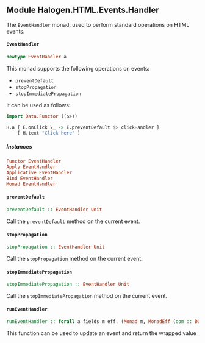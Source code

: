 ## Module Halogen.HTML.Events.Handler

The `EventHandler` monad, used to perform standard operations on HTML
events.

#### `EventHandler`

``` purescript
newtype EventHandler a
```

This monad supports the following operations on events:

- `preventDefault`
- `stopPropagation`
- `stopImmediatePropagation`

It can be used as follows:

```purescript
import Data.Functor (($>))

H.a [ E.onClick \_ -> E.preventDefault $> clickHandler ]
    [ H.text "Click here" ]
```

##### Instances
``` purescript
Functor EventHandler
Apply EventHandler
Applicative EventHandler
Bind EventHandler
Monad EventHandler
```

#### `preventDefault`

``` purescript
preventDefault :: EventHandler Unit
```

Call the `preventDefault` method on the current event.

#### `stopPropagation`

``` purescript
stopPropagation :: EventHandler Unit
```

Call the `stopPropagation` method on the current event.

#### `stopImmediatePropagation`

``` purescript
stopImmediatePropagation :: EventHandler Unit
```

Call the `stopImmediatePropagation` method on the current event.

#### `runEventHandler`

``` purescript
runEventHandler :: forall a fields m eff. (Monad m, MonadEff (dom :: DOM | eff) m) => Event fields -> EventHandler a -> m a
```

This function can be used to update an event and return the wrapped value


